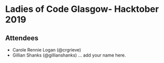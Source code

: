 # Ladies of Code Glasgow- Hacktober 2019 

## Attendees

* Carole Rennie Logan (@crgrieve)
* Gillian Shanks (@gillianshanks)
... add your name here.
